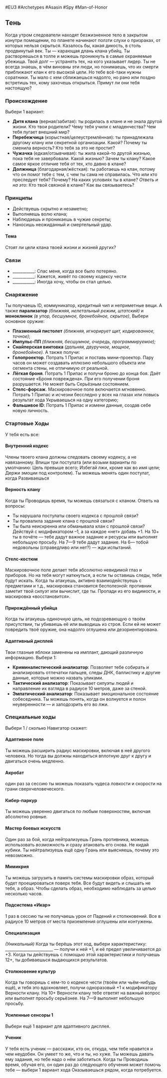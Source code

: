 #EU3 #Archetypes #Asasin #Spy #Man-of-Honor 

## Тень
Когда утром следователи находят безжизненное тело в закрытом изнутри помещении, по планете начинают ползти слухи о призраках, от которых нельзя скрыться. Казалось бы, какая дикость, в столь продвинутый век. 
Ты — карающая длань клана убийц. Ты растворяешься в толпе и можешь проникнуть в самые охраняемые убежища. Твой долг — устранять тех, на кого указывает лидер. Ты не всегда знаешь, в чём виновны эти люди, но понимаешь, что их смерти приближают клан к его высокой цели. 
Но тебе всё-таки нужны соратники. Ты мало с кем сближаешься надолго, но рано или поздно встретишь тех, кому захочешь открыться. Примут ли они тебя настоящую?

### Происхождение
Выбери 1 вариант:

- **Дитя клана** (верная/забитая): ты родилась в клане и не знала другой жизни. Кто твои родители? Чему тебя учили с младенчества? Чем тебя пугает внешний мир? 
- **Перебежчица** (корыстная/целеустремлённая): ты принадлежала другому клану или секретной организации. Какой? Почему ты сменила верность? Кто тебя за это не простит? 
- **Чужачка** (едкая/отзывчивая): ты жила какой-то другой жизнью, пока тебя не завербовали. Какой жизнью? Зачем ты клану? Какое самое яркое отличие тебя от тех, кто давно в клане? 
- **Должница** (благодарная/жёсткая): ты работаешь на клан, потому что он помог тебе с тем, с чем ты сама не справилась. Что или кто преследует тебя? Почему? На каких условиях ты в клане?
*Ответь и на это*: Кто твой связной в клане? Как вы связываетесь?

### Принципы
- Действуешь скрытно и незаметно; 
- Выполняешь волю клана; 
- Наблюдаешь и проникаешь в чужие секреты; 
- Наносишь неожиданный и смертельный удар.
#### Тема
Стоят ли цели клана твоей жизни и жизней других?

### Связи
- \_\_\_\_\_\_\_\_\_\_\_: Спас меня, когда все было потеряно.
- \_\_\_\_\_\_\_\_\_\_\_: Кажется, живёт по своему кодексу чести
- \_\_\_\_\_\_\_\_\_\_\_: Иногда хочу, чтобы он стал целью.

### Снаряжение
Ты получаешь ID, коммуникатор, кредитный чип и неприметные вещи. А также **парализатор** *(ближняя, нелетальный режим, штатский)* и **моноклинок** *(в упор, бесшумное, бронебойное, скрытое)*, Выбери основное оружие: 
- **Плазменный пистолет** *(ближняя, игнорирует щит, кодированное, точное)*; 
- **Импульс-ПП** *(ближняя, бесшумное, очередь, программируемое);* 
- **Снайперская винтовка** *(дальняя, двуручное, мощное, бронебойное).* 
А также получи: 
- **Голопроектор**. Потрать 1 Припас и поставь мини-проектор. Пару часов он может создавать иллюзию небольшого объекта или сегмента стены, не отличимую от реальной. 
- **Лёгкая броня**. Потрать 1 Припас и получи броню до конца боя. Даёт состояние «Броня повреждена». При его получении броня разрушается. Не может быть Серьёзным состоянием. 
- **Стелс-форсаж**. Маскировочное поле включается мгновенно. Потрать 1 Припас и исчезни бесследно у всех на глазах или повысь результат хода Укрываешься на одну категорию; 
- **Фальшивое ID**: Потрать 1 Припас и измени данные, создав себе новую личность.

### Стартовые Ходы
У тебя есть все:
#### Внутренний кодекс
Члены твоего клана должны следовать своему кодексу, а не навязанному. Впиши три постулата (или возьми варианты по умолчанию: Цель превыше всего; Избегай лжи, кроме как во имя цели; Держи эмоции под контролем). Ты можешь менять один постулат, когда Развиваешься

#### Верность клану
Когда ты Проводишь время, ты можешь связаться с кланом. Ответь на вопросы: 
- Ты нарушала постулаты своего кодекса с прошлой связи? 
- Ты провалила задание клана с прошлой связи? 
- Ты была неискренна или обманывала клан с прошлой связи?
Действуй с модификатором –1, а за каждое «нет» добавь +1. На 10+ ты в почёте — тебе дадут важное задание и ресурсы или выполнят небольшую просьбу. На 7—9 тебе дадут задание. На 6— тобой недовольны (справедливо или нет?) — жди испытаний. 

#### Стелс-костюм
Маскировочное поле делает тебя абсолютно невидимой глаз и приборов. Но на тебя могут наткнуться, а если ты оставишь следы, тебя будут искать. Когда ты атакуешь, активно взаимодействуешь с предметами и т.д., маскировка становится бесполезной: противник заметит твой силуэт или вычислит, где ты. Пропади из его видимости, и маскировка «восстановится».

#### Прирождённый убийца
Когда ты атакуешь одиночную цель, не подозревающую о твоём присутствии, ты убиваешь её или выводишь из строя. Если ей не может повредить твоё оружие, она надолго оглушена или дезориентирована. 

#### Адаптивный дисплей
Твои глазные яблоки заменены на имплант, дающий различную информацию. Выбери 1: 
- **Криминалистический анализатор**: Позволяет тебе собирать и анализировать отпечатки пальцев, следы ДНК, баллистику и другие данные, которые можно назвать уликами. 
- **Тактический анализатор**: Показывает силуэты людей и направление их взгляда в радиусе 10 метров, даже за стеной. 
- **Эмпатический анализатор**: Показывает эмоциональное состояние собеседника. Ты можешь понять, когда он волнуется и полон неуверенности — и заподозрить его во лжи.

### Специальные ходы
Выбери 1 / сколько Навигатор скажет: 
#### Адаптивное поле
Ты можешь расширить радиус маскировки, включая в неё другого человека. Но тогда вы должны находиться вплотную друг к другу и двигаться очень медленно. 

#### Акробат
один раз за сессию ты можешь показать чудеса ловкости и скорости на грани сверхчеловеческого. 

#### Кибер-паркур
Ты можешь уверенно двигаться по любым поверхностям, включая абсолютно ровные. 

#### Мастер боевых искусств
Один раз за бой, когда нейтрализуешь Грань противника, можешь использовать *возможность* и сразу атаковать его снова. Не кидай кубики. Ты нейтрализуешь ещё одну Грань или выясняешь, почему это невозможно. 

#### Мимикрия
Ты можешь загрузить в память системы маскировки образ, который будет проецироваться поверх тебя. Все будут видеть и слышать не тебя, а образ. Чтобы сделать образ, необходимо наблюдать за целью несколько часов. 

#### Подсистема «Икар»
1 раз в сессию ты не получаешь урон от Падений и столкновений. Все в радиусе 10 метров от места приземления оглушены или контужены. 

#### Специализация
*(Уникальный)* Когда ты берёшь этот ход, выбери характеристику: ________________________ — получи к ней +1, и её предел увеличивается до +3. Когда ты действуешь с помощью этой характеристики и получаешь 12+, ты добиваешься выдающихся результатов. 

#### Столкновение культур
Когда ты говоришь с кем-то о кодексе чести (твоём или чьём-нибудь ещё), и тебя это вдохновляет, получи одноразовый +1 к модификатору Верности клану. На 10+ Верности клану тебе ответят на важный вопрос или выполнят просьбу серьёзнее. На 7—9 выполнят небольшую просьбу. 

#### Усиленные сенсоры 1
Выбери ещё 1 вариант для адаптивного дисплея. 

#### Ученик
У тебя есть ученик — расскажи, кто он, откуда, чем тебе нравится и чем неудобен. Он умеет то же, что и ты, но хуже. Ты можешь давать ему задания, но тебе надо о нём заботиться. Когда ты Проводишь время, обучая его, он один раз до следующего обучения может помочь тебе — выбери 1 вариант хода Оказываешься рядом, когда потребуется.